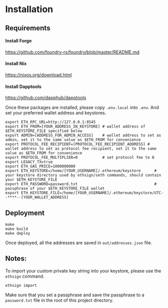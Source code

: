 # Installation

## Requirements

#### Install Forge
https://github.com/foundry-rs/foundry/blob/master/README.md

#### Install Nix
https://nixos.org/download.html

#### Install Dapptools
https://github.com/dapphub/dapptools


Once these packages are installed, please copy `.env.local` into `.env`. And set your preferred wallet address and keystores.
```
export ETH_RPC_URL=http://127.0.0.1:8545
export ETH_FROM=[YOUR_ADDRESS_IN_KEYSTORE] # wallet address of $ETH_KEYSTORE_FILE specified below
export ADMIN=[ADDRESS_FOR_ADMIN_ACCESS]    # wallet address to set as admin, set it to the same value as $ETH_FROM for convenience
export PROTOCOL_FEE_RECIPIENT=[PROTOCOL_FEE_RECIPIENT_ADDRESS] # wallet address to set as protocol fee recipient, set it to the same value as $ETH_FROM for convenience
export PROTOCOL_FEE_MULTIPLIER=0           # set protocol fee to 0
export LEGACY_TX=true
export ETH_GAS_PRICE=1000000000
export ETH_KEYSTORE=/home/[YOUR_USERNAME]/.ethereum/keystore      # your keystore directory used by ethsign/seth commands, should contain your $ETH_KEYSTORE_FILE
export ETH_PASSWORD=password.txt                                  # passphrase of your $ETH_KEYSTORE_FILE wallet
export ETH_KEYSTORE_FILE=/home/[YOUR_USERNAME]/.ethereum/keystore/UTC--****--[YOUR_WALLET_ADDRESS]
```

## Deployment
```
make
make build
make deploy
```

Once deployed, all the addresses are saved in `out/addresses.json` file.

## Notes:
To import your custom private key string into your keystore, please use the `ethsign` command.
```
ethsign import
```
Make sure that you set a passphrase and save the passphrase to a `password.txt` file in the root of this project directory.